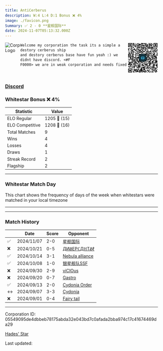 ```yaml
---
title: ​AntiCerberus
description: W:4 L:4 D:1 Bonus ❌ 4%
image: ./favicon.png
Summary: ✅ 2 - 0 **星舰国际**
date: 2024-11-07T05:13:32.000Z
---
```

<head>
<link rel="icon" type="image/x-icon" href="./favicon.ico">
</head>
<img align="left" width="50" height="50" src="./favicon.ico" alt="Corp Logo"><img align="right" width="100" height="100" src="./qr.png" alt="QR Code">

```
Welcome my corporation the task its a simple a destory cerberus ship 
and destory cerberus base have fun yeah :) we didnt have discord. <#F
F0000> we are in weak corporation and needs fixed
```
<br>

### [Discord](https://discord.gg/Discord)
### Whitestar Bonus ❌ 4%

| Statistic | Value |
| --- | --- |
| ELO Regular | 1205 🔺  (15)|
| ELO Competitive | 1208 🔺  (16)|
| Total Matches | 9 |
| Wins | 4 |
| Losses | 4 |
| Draws | 1 |
| Streak Record | 2 |
| Flagship | 2 |

---

### Whitestar Match Day

This chart shows the frequency of days of the week when whitestars were matched in your local timezone

<!-- Load Chart.js from jsDelivr CDN -->
<script src="https://cdn.jsdelivr.net/npm/chart.js@4.0.1"></script>

<!-- Create a canvas element where the chart will be rendered -->
<canvas id="myChart" width="400" height="200"></canvas>

<!-- JavaScript code to render the bar chart -->
<script>
    document.addEventListener("DOMContentLoaded", function() {
        // Ensure scanTime is an array; if empty, handle accordingly
        let timestamps = [1730524412,1729049929,1728478238,1727937534,1727255994,1726369876,1725753910,1725261704,1724769478];

        const fontColor = 'rgba(64, 128, 160, 1)';

        // Function to convert Unix timestamps to day of the week (0=Sunday, 6=Saturday)
        function getDayOfWeek(timestamp) {
            return new Date(timestamp * 1000).getDay();
        }

        // Initialize an array to count occurrences for each day of the week
        let dayCounts = [0, 0, 0, 0, 0, 0, 0];

        // Populate the dayCounts array based on the scanTime data
        timestamps.forEach(ts => {
            let dayOfWeek = getDayOfWeek(ts);
            dayCounts[dayOfWeek]++;
        });

        // Chart.js configuration for the bar chart
        const data = {
            labels: ['Sunday', 'Monday', 'Tuesday', 'Wednesday', 'Thursday', 'Friday', 'Saturday'],
            datasets: [{
                data: dayCounts,
                backgroundColor: [
                    'rgba(0, 191, 255, 0.2)',   // Deep Sky Blue (Sunday)
                    'rgba(135, 206, 250, 0.2)', // Light Sky Blue (Monday)
                    'rgba(173, 216, 230, 0.2)', // Light Blue (Tuesday)
                    'rgba(214, 236, 243, 0.2)', // Custom light blue (Wednesday)
                    'rgba(173, 216, 230, 0.2)', // Light Blue (Thursday)
                    'rgba(135, 206, 250, 0.2)', // Light Sky Blue (Friday)
                    'rgba(0, 191, 255, 0.2)'    // Deep Sky Blue (Saturday)
                ],
                borderColor: [
                    'rgba(0, 191, 255, 1)',
                    'rgba(135, 206, 250, 1)',
                    'rgba(173, 216, 230, 1)',
                    'rgba(214, 236, 243, 1)',
                    'rgba(173, 216, 230, 1)',
                    'rgba(135, 206, 250, 1)',
                    'rgba(0, 191, 255, 1)'
                ],
                borderWidth: 1,
                minBarLength: 5
            }]
        };

        const config = {
            type: 'bar',
            data: data,
            options: {
                scales: {
                    y: {
                        beginAtZero: true,
                        ticks: {
                            stepSize: 1,
                            color: fontColor
                        },
                        grid: {
                            color: 'rgba(255, 255, 255, 0.2)'
                        }
                    },
                    x: {
                        ticks: {
                            color: fontColor
                        },
                        grid: {
                            display: false 
                        }
                    }
                },
                plugins: {
                    legend: {
                        display: false
                    }
                }
            }
        };

        // Render the chart
        const ctx = document.getElementById('myChart').getContext('2d');
        const myChart = new Chart(ctx, config);
    });
</script>
    
---

---
### Match History

|  | Date | Score | Opponent |
| --- | --- | --- | --- |
| ✅ | 2024/11/07 | 2-0 | [星舰国际](https://ws.tsl.rocks/corp/2142b75cc6d1c522c423a860fbda7616d7745f8fee25121ec3a8f26068b0f3b5/) |
| ❌ | 2024/10/21 | 0-5 | [ДИᏰEPℂДℍTᏰℓ](https://ws.tsl.rocks/corp/a1dad8a2a2c5ab935169d168bc19f8a1db7f12b099358e079cb7221a340345ed/) |
| ✅ | 2024/10/14 | 3-1 | [Nebula alliance](https://ws.tsl.rocks/corp/b60eb81ac1cb1dfb18ded4818ad07820957f77770dace6149956fffa60a17e84/) |
| ✅ | 2024/10/08 | 1-0 | [银星舰队SSF](https://ws.tsl.rocks/corp/c02d97cc37c082739a7828b6669ee67e2108bbf3d9f33628c650ced9fe04dd06/) |
| ❌ | 2024/09/30 | 2-9 | [viCIOus](https://ws.tsl.rocks/corp/910b93255c2b748443e55624583e16ee14d84a577cd7b8e3127f0d1fcb363fbb/) |
| ❌ | 2024/09/20 | 0-7 | [Gastro](https://ws.tsl.rocks/corp/97fa80cbbd78ba0187b5fe3310f441eae5bae995b37c17cd740f62a630d8303e/) |
| ✅ | 2024/09/13 | 2-0 | [Cydonia Order](https://ws.tsl.rocks/corp/e55f58931b283e38b70e189f9bbc51563a76e2ae541f8b2b207444fb36d5ddf9/) |
| ↔️ | 2024/09/07 | 3-3 | [Cydonia](https://ws.tsl.rocks/corp/d7b61bdd2b275833780d36a5bdf64fa64d7a1dbea9bde8bdcf54a7e37381214a/) |
| ❌ | 2024/09/01 | 0-4 | [Fairy tail](https://ws.tsl.rocks/corp/44e6a82c06b84bc5579df0e42bc462f36313b0060861d25228856930f6c19eac/) |

---
Corporation ID: 05549095de4dbbeb78175abda32e043bd7c0afada2bba974c17c41674469da29

[Hades' Star](https://www.hadesstar.com)
<script src="/assets/localtime.js"></script>
<div>
  Last updated: <span class="last-updated-date" data-unix-time="1730956412"></span>
</div>